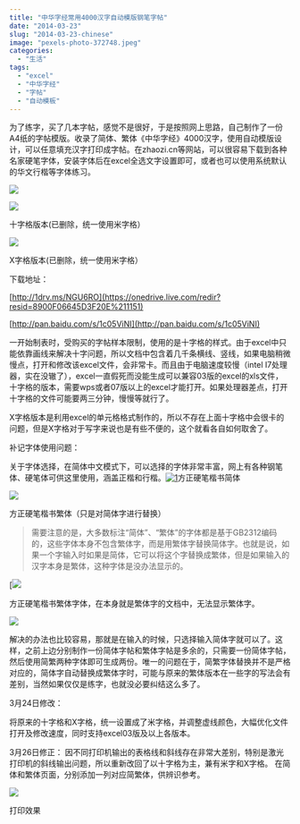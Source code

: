 ```yaml
---
title: "中华字经常用4000汉字自动模版钢笔字帖"
date: "2014-03-23"
slug: "2014-03-23-chinese"
image: "pexels-photo-372748.jpeg"
categories: 
  - "生活"
tags: 
  - "excel"
  - "中华字经"
  - "字帖"
  - "自动模板"
---
```


为了练字，买了几本字帖，感觉不是很好，于是按照网上思路，自己制作了一份A4纸的字帖模版。收录了简体、繁体《中华字经》4000汉字，使用自动模版设计，可以任意填充汉字打印成字帖。在zhaozi.cn等网站，可以很容易下载到各种名家硬笔字体，安装字体后在excel全选文字设置即可，或者也可以使用系统默认的华文行楷等字体练习。

![](images/mm.jpg)



![](images/21.jpg)

十字格版本(已删除，统一使用米字格）

![](images/m.jpg)

X字格版本(已删除，统一使用米字格）

下载地址：

[http://1drv.ms/NGU6RO](https://onedrive.live.com/redir?resid=8900F06645D3F20E%211151)

[http://pan.baidu.com/s/1c05ViNI](http://pan.baidu.com/s/1c05ViNI)

一开始制表时，受购买的字帖样本限制，使用的是十字格的样式。由于excel中只能依靠画线来解决十字问题，所以文档中包含着几千条横线、竖线，如果电脑稍微慢点，打开和修改该excel文件，会非常卡。而且由于电脑速度较慢（intel I7处理器，实在没辙了），excel一直假死而没能生成可以兼容03版的excel的xls文件，十字格的版本，需要wps或者07版以上的excel才能打开。如果处理器差点，打开十字格的文件可能要两三分钟，慢慢等就行了。

X字格版本是利用excel的单元格格式制作的，所以不存在上面十字格中会很卡的问题，但是X字格对于写字来说也是有些不便的，这个就看各自如何取舍了。

补记字体使用问题：

关于字体选择，在简体中文模式下，可以选择的字体非常丰富，网上有各种钢笔体、硬笔体可供这里使用，涵盖正楷和行楷。[![1](images/11.jpg)](http://note.hyruo.com/wp-content/uploads/2014/03/11.jpg)方正硬笔楷书简体

![](images/22.jpg)

方正硬笔楷书繁体（只是对简体字进行替换）

> 需要注意的是，大多数标注“简体”、“繁体”的字体都是基于GB2312编码的，这些字体本身不包含繁体字，而是用繁体字替换简体字。也就是说，如果一个字输入时如果是简体，它可以将这个字替换成繁体，但是如果输入的汉字本身是繁体，这种字体是没办法显示的。

[![](images/41.jpg)

方正硬笔楷书繁体字体，在本身就是繁体字的文档中，无法显示繁体字。

![](images/31.jpg)

解决的办法也比较容易，那就是在输入的时候，只选择输入简体字就可以了。这样，之前上边分别制作一份简体字帖和繁体字帖是多余的，只需要一份简体字帖，然后使用简繁两种字体即可生成两份。唯一的问题在于，简繁字体替换并不是严格对应的，简体字自动替换成繁体字时，可能与原来的繁体版本在一些字的写法会有差别，当然如果仅仅是练字，也就没必要纠结这么多了。

3月24日修改：

将原来的十字格和X字格，统一设置成了米字格，并调整虚线颜色，大幅优化文件打开及修改速度，同时支持excel03版及以上各版本。

3月26日修正： 因不同打印机输出的表格线和斜线存在非常大差别，特别是激光打印机的斜线输出问题，所以重新改回了以十字格为主，兼有米字和X字格。 在简体和繁体页面，分别添加一列对应简繁体，供辨识参考。

![](images/20140326-122658.jpg)

打印效果
